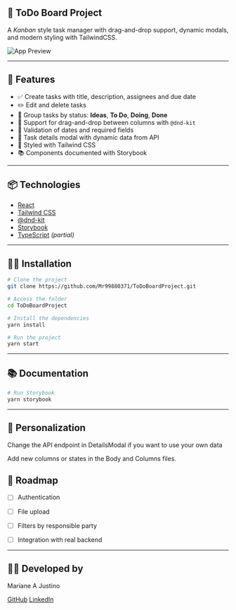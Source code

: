 ## 📝 ToDo Board Project

A _Kanban_ style task manager with drag-and-drop support, dynamic modals, and modern styling with TailwindCSS.

![App Preview](./preview.png)

---

## 🚀 Features

- ✅ Create tasks with title, description, assignees and due date
- ✏️ Edit and delete tasks
- 📂 Group tasks by status: **Ideas**, **To Do**, **Doing**, **Done**
- 🧲 Support for drag-and-drop between columns with `@dnd-kit`
- 📅 Validation of dates and required fields
- 📌 Task details modal with dynamic data from API
- 🎨 Styled with Tailwind CSS
- 📚 Components documented with Storybook

---

## 📦 Technologies

- [React](https://reactjs.org/)
- [Tailwind CSS](https://tailwindcss.com/)
- [@dnd-kit](https://dndkit.com/)
- [Storybook](https://storybook.js.org/)
- [TypeScript](https://www.typescriptlang.org/) _(partial)_

---

## 🧑‍💻 Installation

```bash
# Clone the project
git clone https://github.com/Mr99880371/ToDoBoardProject.git

# Access the folder
cd ToDoBoardProject

# Install the dependencies
yarn install

# Run the project
yarn start

```

---

## 📚 Documentation

```bash
# Run Storybook
yarn storybook
```

---

## 🔧 Personalization

Change the API endpoint in DetailsModal if you want to use your own data

Add new columns or states in the Body and Columns files.

## 📌 Roadmap

- [ ] Authentication

- [ ] File upload

- [ ] Filters by responsible party

- [ ] Integration with real backend

---

## 🧑‍🎓 Developed by

Mariane A Justino

[GitHub](https://github.com/Mr99880371)
[LinkedIn](www.linkedin.com/in/marianearaujodeveloper)



